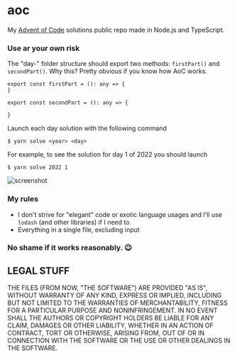 # aoc

My [Advent of Code](https://adventofcode.com/) solutions public repo made in Node.js and TypeScript.

### Use ar your own risk

The "day-" folder structure should export two methods: `firstPart()` and `secondPart()`. Why this? Pretty obvious if you know how AoC works.

```
export const firstPart = (): any => {
}

export const secondPart = (): any => {

}
```

Launch each day solution with the following command

```
$ yarn solve <year> <day>
```

For example, to see the solution for day 1 of 2022 you should launch

```
$ yarn solve 2022 1
```

![screenshot](https://i.imgur.com/wpngl9L.png)

### My rules

- I don't strive for "elegant" code or exotic language usages and I'll use `lodash` (and other libraries) if I need to.
- Everything in a single file, excluding input

### No shame if it works reasonably. 😉

## LEGAL STUFF

THE FILES (FROM NOW, "THE SOFTWARE") ARE PROVIDED "AS IS", WITHOUT WARRANTY OF ANY KIND, EXPRESS OR IMPLIED, INCLUDING BUT NOT LIMITED TO THE WARRANTIES OF MERCHANTABILITY, FITNESS FOR A PARTICULAR PURPOSE AND NONINFRINGEMENT. IN NO EVENT SHALL THE AUTHORS OR COPYRIGHT HOLDERS BE LIABLE FOR ANY CLAIM, DAMAGES OR OTHER LIABILITY, WHETHER IN AN ACTION OF CONTRACT, TORT OR OTHERWISE, ARISING FROM, OUT OF OR IN CONNECTION WITH THE SOFTWARE OR THE USE OR OTHER DEALINGS IN THE SOFTWARE.
